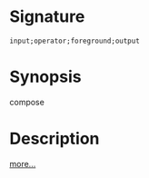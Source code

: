 # Signature
```vikid-signature
input;operator;foreground;output
```

# Synopsis
compose

# Description

[more...](https://developer.mozilla.org/en-US/docs/Web/API/CanvasRenderingContext2D/globalCompositeOperation)